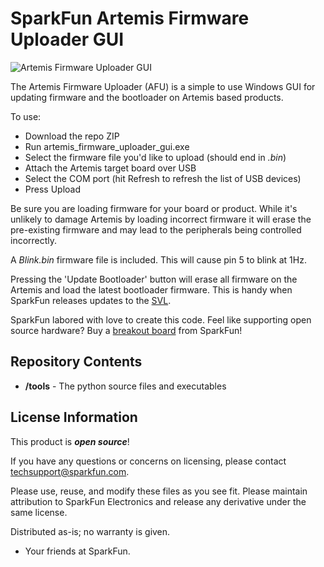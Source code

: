 SparkFun Artemis Firmware Uploader GUI
========================================

![Artemis Firmware Uploader GUI](https://cdn.sparkfun.com/assets/home_page_posts/3/2/4/5/Artemis_Firmware_Uploader_GUI.jpg)

The Artemis Firmware Uploader (AFU) is a simple to use Windows GUI for updating firmware and the bootloader on Artemis based products.

To use:

* Download the repo ZIP
* Run artemis_firmware_uploader_gui.exe
* Select the firmware file you'd like to upload (should end in *.bin*)
* Attach the Artemis target board over USB
* Select the COM port (hit Refresh to refresh the list of USB devices)
* Press Upload

Be sure you are loading firmware for your board or product. While it's unlikely to damage Artemis by loading incorrect firmware it will erase the pre-existing firmware and may lead to the peripherals being controlled incorrectly.

A *Blink.bin* firmware file is included. This will cause pin 5 to blink at 1Hz.

Pressing the 'Update Bootloader' button will erase all firmware on the Artemis and load the latest bootloader firmware. This is handy when SparkFun releases updates to the [SVL](https://github.com/sparkfun/SparkFun_Apollo3_AmbiqSuite_BSPs/blob/master/common/examples/artemis_svl/src/main.c).

SparkFun labored with love to create this code. Feel like supporting open source hardware? 
Buy a [breakout board](https://www.sparkfun.com/products/15444) from SparkFun!

Repository Contents
-------------------

* **/tools** - The python source files and executables

License Information
-------------------

This product is _**open source**_! 

If you have any questions or concerns on licensing, please contact techsupport@sparkfun.com.

Please use, reuse, and modify these files as you see fit. Please maintain attribution to SparkFun Electronics and release any derivative under the same license.

Distributed as-is; no warranty is given.

- Your friends at SparkFun.